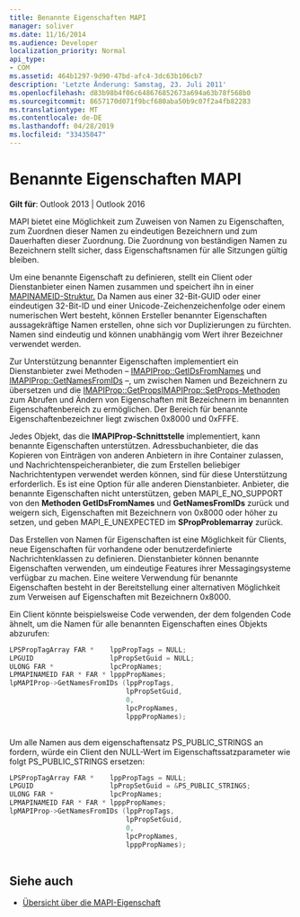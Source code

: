 ```yaml
---
title: Benannte Eigenschaften MAPI
manager: soliver
ms.date: 11/16/2014
ms.audience: Developer
localization_priority: Normal
api_type:
- COM
ms.assetid: 464b1297-9d90-47bd-afc4-3dc63b106cb7
description: 'Letzte Änderung: Samstag, 23. Juli 2011'
ms.openlocfilehash: d83b98b4f06c648676852673a694a63b78f568b0
ms.sourcegitcommit: 8657170d071f9bcf680aba50b9c07f2a4fb82283
ms.translationtype: MT
ms.contentlocale: de-DE
ms.lasthandoff: 04/28/2019
ms.locfileid: "33435047"
---
```

# <a name="mapi-named-properties"></a>Benannte Eigenschaften MAPI
 
**Gilt für**: Outlook 2013 | Outlook 2016 
  
MAPI bietet eine Möglichkeit zum Zuweisen von Namen zu Eigenschaften, zum Zuordnen dieser Namen zu eindeutigen Bezeichnern und zum Dauerhaften dieser Zuordnung. Die Zuordnung von beständigen Namen zu Bezeichnern stellt sicher, dass Eigenschaftsnamen für alle Sitzungen gültig bleiben.
  
Um eine benannte Eigenschaft zu definieren, stellt ein Client oder Dienstanbieter einen Namen zusammen und speichert ihn in einer [MAPINAMEID-Struktur.](mapinameid.md) Da Namen aus einer 32-Bit-GUID oder einer eindeutigen 32-Bit-ID und einer Unicode-Zeichenzeichenfolge oder einem numerischen Wert besteht, können Ersteller benannter Eigenschaften aussagekräftige Namen erstellen, ohne sich vor Duplizierungen zu fürchten. Namen sind eindeutig und können unabhängig vom Wert ihrer Bezeichner verwendet werden. 
  
Zur Unterstützung benannter Eigenschaften implementiert ein Dienstanbieter zwei Methoden – [IMAPIProp::GetIDsFromNames](imapiprop-getidsfromnames.md) und [IMAPIProp::GetNamesFromIDs](imapiprop-getnamesfromids.md) –, um zwischen Namen und Bezeichnern zu übersetzen und die [IMAPIProp::GetProps](imapiprop-getprops.md)[IMAPIProp::SetProps-Methoden](imapiprop-setprops.md) zum Abrufen und Ändern von Eigenschaften mit Bezeichnern im benannten Eigenschaftenbereich zu ermöglichen. Der Bereich für benannte Eigenschaftenbezeichner liegt zwischen 0x8000 und 0xFFFE. 
  
Jedes Objekt, das die **IMAPIProp-Schnittstelle** implementiert, kann benannte Eigenschaften unterstützen. Adressbuchanbieter, die das Kopieren von Einträgen von anderen Anbietern in ihre Container zulassen, und Nachrichtenspeicheranbieter, die zum Erstellen beliebiger Nachrichtentypen verwendet werden können, sind für diese Unterstützung erforderlich. Es ist eine Option für alle anderen Dienstanbieter. Anbieter, die benannte Eigenschaften nicht unterstützen, geben MAPI_E_NO_SUPPORT von den **Methoden GetIDsFromNames** und **GetNamesFromIDs** zurück und weigern sich, Eigenschaften mit Bezeichnern von 0x8000 oder höher zu setzen, und geben MAPI_E_UNEXPECTED im **SPropProblemarray** zurück.
  
Das Erstellen von Namen für Eigenschaften ist eine Möglichkeit für Clients, neue Eigenschaften für vorhandene oder benutzerdefinierte Nachrichtenklassen zu definieren. Dienstanbieter können benannte Eigenschaften verwenden, um eindeutige Features ihrer Messagingsysteme verfügbar zu machen. Eine weitere Verwendung für benannte Eigenschaften besteht in der Bereitstellung einer alternativen Möglichkeit zum Verweisen auf Eigenschaften mit Bezeichnern 0x8000. 
  
Ein Client könnte beispielsweise Code verwenden, der dem folgenden Code ähnelt, um die Namen für alle benannten Eigenschaften eines Objekts abzurufen:
  
```cpp
LPSPropTagArray FAR *    lppPropTags = NULL;
LPGUID                   lpPropSetGuid = NULL;
ULONG FAR *              lpcPropNames;
LPMAPINAMEID FAR * FAR * lpppPropNames;
lpMAPIProp->GetNamesFromIDs (lppPropTags,
                             lpPropSetGuid,
                             0,
                             lpcPropNames,
                             lpppPropNames);
 
```

Um alle Namen aus dem eigenschaftensatz PS_PUBLIC_STRINGS an fordern, würde ein Client den NULL-Wert im Eigenschaftssatzparameter wie folgt PS_PUBLIC_STRINGS ersetzen: 
  
```cpp
LPSPropTagArray FAR *    lppPropTags = NULL;
LPGUID                   lpPropSetGuid = &PS_PUBLIC_STRINGS;
ULONG FAR *              lpcPropNames;
LPMAPINAMEID FAR * FAR * lpppPropNames;
lpMAPIProp->GetNamesFromIDs (lppPropTags,
                             lpPropSetGuid,
                             0,
                             lpcPropNames,
                             lpppPropNames);
 
```

## <a name="see-also"></a>Siehe auch

- [Übersicht über die MAPI-Eigenschaft](mapi-property-overview.md)

